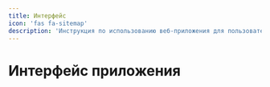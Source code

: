 ```yaml
---
title: Интерфейс
icon: 'fas fa-sitemap'
description: 'Инструкция по использованию веб-приложения для пользователя и администратора. Описания элементов интерфейса.'
---
```


# Интерфейс приложения


<dynamic-image filename="login.png"><dynamic-image>